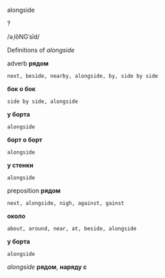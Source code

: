 alongside

?

/əˌlôNGˈsīd/

Definitions of _alongside_

adverb
**рядом**

    next, beside, nearby, alongside, by, side by side
**бок о бок**

    side by side, alongside
**у борта**

    alongside
**борт о борт**

    alongside
**у стенки**

    alongside

preposition
**рядом**

    next, alongside, nigh, against, gainst
**около**

    about, around, near, at, beside, alongside
**у борта**

    alongside

_alongside_
**рядом**, **наряду с**